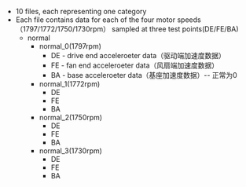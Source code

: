 * 10 files, each representing one category
* Each file contains data for each of the four motor speeds（1797/1772/1750/1730rpm） sampled at three test points(DE/FE/BA)
  * normal
     * normal_0(1797rpm)
        * DE - drive end acceleroeter data（驱动端加速度数据）
        * FE - fan end acceleroeter data（风扇端加速度数据）
        * BA - base acceleroeter data（基座加速度数据）-- 正常为0
     * normal_1(1772rpm)
        * DE
        * FE
        * BA
     * normal_2(1750rpm)
        * DE
        * FE
        * BA
     * normal_3(1730rpm)
        * DE
        * FE
        * BA


